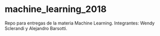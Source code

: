 # machine_learning_2018
Repo para entregas de la materia Machine Learning. Integrantes: Wendy Sclerandi y Alejandro Barsotti.

